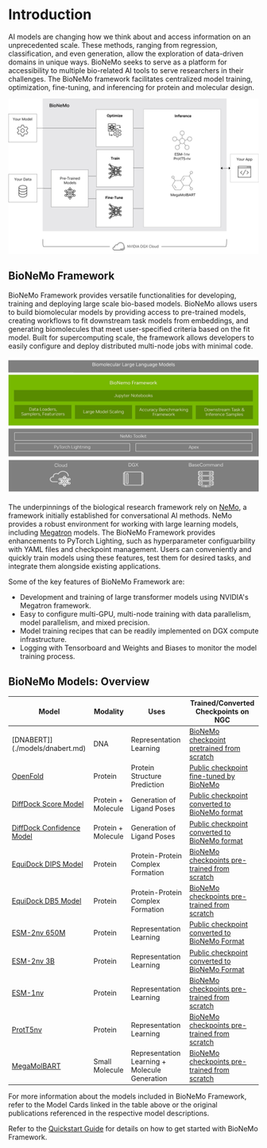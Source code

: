 # Introduction

AI models are changing how we think about and access information on an unprecedented scale. These methods, ranging from regression, classification, and even generation, allow the exploration of data-driven domains in unique ways. BioNeMo seeks to serve as a platform for accessibility to multiple bio-related AI tools to serve researchers in their challenges. The BioNeMo framework facilitates centralized model training, optimization, fine-tuning, and inferencing for protein and molecular design.

![](./images/bionemo_overview_2.png)

## BioNeMo Framework
BioNeMo Framework provides versatile functionalities for developing, training and deploying large scale bio-based models. BioNeMo allows users to build biomolecular models by providing access to pre-trained models, creating workflows to fit downstream task models from embeddings, and generating biomolecules that meet user-specified criteria based on the fit model. Built for supercomputing scale, the framework allows developers to easily configure and deploy distributed multi-node jobs with minimal code. 

![](./images/bionemo_overview_1.png)

The underpinnings of the biological research framework rely on [NeMo](https://docs.nvidia.com/deeplearning/nemo/user-guide/docs/en/stable/starthere/intro.html), a framework initially established for conversational AI methods. NeMo provides a robust environment for working with large learning models, including [Megatron](https://docs.nvidia.com/deeplearning/nemo/user-guide/docs/en/stable/nlp/megatron.html) models. The BioNeMo Framework provides enhancements to PyTorch Lighting, such as hyperparameter configuarbility with YAML files and checkpoint management. Users can conveniently and quickly train models using these features, test them for desired tasks, and integrate them alongside existing applications. 

Some of the key features of BioNeMo Framework are:

* Development and training of large transformer models using NVIDIA's Megatron framework.
* Easy to configure multi-GPU, multi-node training with data parallelism, model parallelism, and mixed precision.
* Model training recipes that can be readily implemented on DGX compute infrastructure.
* Logging with Tensorboard and Weights and Biases to monitor the model training process.


## BioNeMo Models: Overview


| **Model**                                               | **Modality**             | **Uses**                                      |**Trained/Converted Checkpoints on NGC**           |
|---------------------------------------------------------|--------------------------|-----------------------------------------------|---------------------------------------------------|
|[DNABERT]](./models/dnabert.md)                          | DNA                      | Representation Learning                       | [BioNeMo checkpoint pretrained from scratch](https://registry.ngc.nvidia.com/orgs/nvidia/teams/clara/models/openfold)     |
| [OpenFold](./models/openfold.md)                        | Protein                  | Protein Structure Prediction                  | [Public checkpoint fine-tuned by BioNeMo](https://registry.ngc.nvidia.com/orgs/nvidia/teams/clara/models/openfold)     |
| [DiffDock Score Model](./models/diffdock.md)            | Protein + Molecule       | Generation of Ligand Poses                    | [Public checkpoint converted to BioNeMo format](https://registry.ngc.nvidia.com/orgs/nvidia/teams/clara/models/dnabert)     |
| [DiffDock Confidence Model](./models/diffdock.md)       | Protein + Molecule       | Generation of Ligand Poses                    | [Public checkpoint converted to BioNeMo format](https://registry.ngc.nvidia.com/orgs/nvidia/teams/clara/models/diffdock_confidence)        |
| [EquiDock DIPS Model](./models/equidock.md)             | Protein                  | Protein-Protein Complex Formation             | [BioNeMo checkpoints pre-trained from scratch](https://registry.ngc.nvidia.com/orgs/nvidia/teams/clara/models/equidock_dips)               |
| [EquiDock DB5 Model](./models/equidock.md)              | Protein                  | Protein-Protein Complex Formation             | [BioNeMo checkpoints pre-trained from scratch](https://registry.ngc.nvidia.com/orgs/nvidia/teams/clara/models/equidock_db5)                |
| [ESM-2nv 650M](./models/esm2-nv.md)                     | Protein                  | Representation Learning                       | [Public checkpoint converted to BioNeMo Format](https://catalog.ngc.nvidia.com/orgs/nvidia/teams/clara/models/esm2nv650m)                  |
| [ESM-2nv 3B](./models/esm2-nv.md)                       | Protein                  | Representation Learning                       | [Public checkpoint converted to BioNeMo Format](https://catalog.ngc.nvidia.com/orgs/nvidia/teams/clara/models/esm2nv3b)                    |
| [ESM-1nv](./models/esm1-nv.md)                          | Protein                  | Representation Learning                       | [BioNeMo checkpoints pre-trained from scratch](https://catalog.ngc.nvidia.com/orgs/nvidia/teams/clara/models/esm1nv)                       |
| [ProtT5nv](./models/prott5nv.md)                        | Protein                  | Representation Learning                       | [BioNeMo checkpoints pre-trained from scratch](https://catalog.ngc.nvidia.com/orgs/nvidia/teams/clara/models/prott5nv)                     |
| [MegaMolBART](./models/megamolbart.md)                  | Small Molecule           | Representation Learning + Molecule Generation | [BioNeMo checkpoints pre-trained from scratch](https://catalog.ngc.nvidia.com/orgs/nvidia/teams/clara/models/megamolbart)                  |

For more information about the models included in BioNeMo Framework, refer to the Model Cards linked in the table above or the original publications referenced in the respective model descriptions.

Refer to the [Quickstart Guide](./quickstart-fw.md) for details on how to get started with BioNeMo Framework.
